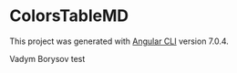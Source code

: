 # ColorsTableMD

This project was generated with [Angular CLI](https://github.com/angular/angular-cli) version 7.0.4.

Vadym Borysov test